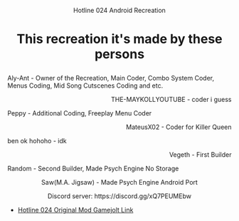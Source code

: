 <p align="center">Hotline 024 Android Recreation

# <p align="center">This recreation it's made by these persons

<p align="left">Aly-Ant - Owner of the Recreation, Main Coder, Combo System Coder, Menus Coding, Mid Song Cutscenes Coding and etc.

<p align="right">THE-MAYKOLLYOUTUBE - coder i guess

<p align="left">Peppy - Additional Coding, Freeplay Menu Coder

<p align="right">MateusX02 - Coder for Killer Queen

<p align="left">ben ok hohoho - idk

<p align="right">Vegeth - First Builder

<p align="left">Random - Second Builder, Made Psych Engine No Storage

<p align="center">Saw(M.A. Jigsaw) - Made Psych Engine Android Port

<p align="center">Discord server: https://discord.gg/xQ7PEUMEbw

* [Hotline 024 Original Mod Gamejolt Link](https://gamejolt.com/games/FNFh024/645043)
